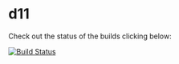 # d11

Check out the status of the builds clicking below:

[![Build Status](https://travis-ci.org/bjjr/d11.svg?branch=master)](https://travis-ci.org/bjjr/d11)
